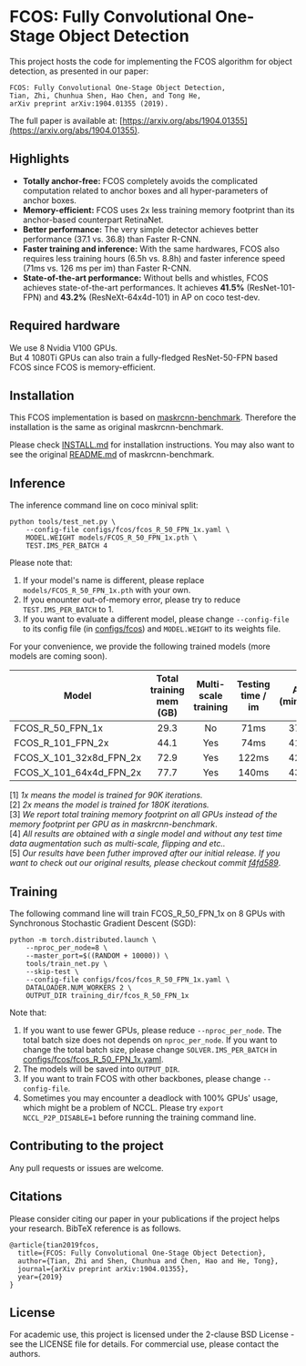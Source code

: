 # FCOS: Fully Convolutional One-Stage Object Detection

This project hosts the code for implementing the FCOS algorithm for object detection, as presented in our paper:

    FCOS: Fully Convolutional One-Stage Object Detection,
    Tian, Zhi, Chunhua Shen, Hao Chen, and Tong He,
    arXiv preprint arXiv:1904.01355 (2019).

The full paper is available at: [https://arxiv.org/abs/1904.01355](https://arxiv.org/abs/1904.01355). 

## Highlights
- **Totally anchor-free:**  FCOS completely avoids the complicated computation related to anchor boxes and all hyper-parameters of anchor boxes.   
- **Memory-efficient:** FCOS uses 2x less training memory footprint than its anchor-based counterpart RetinaNet.
- **Better performance:** The very simple detector achieves better performance (37.1 vs. 36.8) than Faster R-CNN.
- **Faster training and inference:** With the same hardwares, FCOS also requires less training hours (6.5h vs. 8.8h) and faster inference speed (71ms vs. 126 ms per im) than Faster R-CNN.
- **State-of-the-art performance:** Without bells and whistles, FCOS achieves state-of-the-art performances.
It achieves **41.5%** (ResNet-101-FPN) and **43.2%** (ResNeXt-64x4d-101) in AP on coco test-dev.

## Required hardware
We use 8 Nvidia V100 GPUs. \
But 4 1080Ti GPUs can also train a fully-fledged ResNet-50-FPN based FCOS since FCOS is memory-efficient.  

## Installation

This FCOS implementation is based on [maskrcnn-benchmark](https://github.com/facebookresearch/maskrcnn-benchmark). Therefore the installation is the same as original maskrcnn-benchmark.

Please check [INSTALL.md](INSTALL.md) for installation instructions.
You may also want to see the original [README.md](MASKRCNN_README.md) of maskrcnn-benchmark.

## Inference
The inference command line on coco minival split:

    python tools/test_net.py \
        --config-file configs/fcos/fcos_R_50_FPN_1x.yaml \
        MODEL.WEIGHT models/FCOS_R_50_FPN_1x.pth \
        TEST.IMS_PER_BATCH 4    

Please note that:
1) If your model's name is different, please replace `models/FCOS_R_50_FPN_1x.pth` with your own.
2) If you enounter out-of-memory error, please try to reduce `TEST.IMS_PER_BATCH` to 1.
3) If you want to evaluate a different model, please change `--config-file` to its config file (in [configs/fcos](configs/fcos)) and `MODEL.WEIGHT` to its weights file.

For your convenience, we provide the following trained models (more models are coming soon).

Model | Total training mem (GB) | Multi-scale training | Testing time / im | AP (minival) | AP (test-dev) | Link
--- |:---:|:---:|:---:|:---:|:--:|:---:
FCOS_R_50_FPN_1x | 29.3 | No | 71ms | 37.1 | 37.4 | [download](https://cloudstor.aarnet.edu.au/plus/s/dDeDPBLEAt19Xrl/download)
FCOS_R_101_FPN_2x | 44.1 | Yes | 74ms | 41.4 | 41.5 | [download](https://cloudstor.aarnet.edu.au/plus/s/vjL3L0AW7vnhRTo/download)
FCOS_X_101_32x8d_FPN_2x | 72.9 | Yes | 122ms | 42.5 | 42.7 | [download](https://cloudstor.aarnet.edu.au/plus/s/U5myBfGF7MviZ97/download)
FCOS_X_101_64x4d_FPN_2x | 77.7 | Yes | 140ms | 43.0 | 43.2 | [download](https://cloudstor.aarnet.edu.au/plus/s/wpwoCi4S8iajFi9/download)

[1] *1x means the model is trained for 90K iterations.* \
[2] *2x means the model is trained for 180K iterations.* \
[3] *We report total training memory footprint on all GPUs instead of the memory footprint per GPU as in maskrcnn-benchmark*. \
[4] *All results are obtained with a single model and without any test time data augmentation such as multi-scale, flipping and etc..* \
[5] *Our results have been futher improved after our initial release. If you want to check out our original results, please checkout commit [f4fd589](https://github.com/tianzhi0549/FCOS/tree/f4fd58966f45e64608c00b072c801de7f86b4f3a)*.

## Training

The following command line will train FCOS_R_50_FPN_1x on 8 GPUs with Synchronous Stochastic Gradient Descent (SGD):

    python -m torch.distributed.launch \
        --nproc_per_node=8 \
        --master_port=$((RANDOM + 10000)) \
        tools/train_net.py \
        --skip-test \
        --config-file configs/fcos/fcos_R_50_FPN_1x.yaml \
        DATALOADER.NUM_WORKERS 2 \
        OUTPUT_DIR training_dir/fcos_R_50_FPN_1x
        
Note that:
 
1) If you want to use fewer GPUs, please reduce `--nproc_per_node`. The total batch size does not depends on `nproc_per_node`. If you want to change the total batch size, please change `SOLVER.IMS_PER_BATCH` in [configs/fcos/fcos_R_50_FPN_1x.yaml](configs/fcos/fcos_R_50_FPN_1x.yaml).
2) The models will be saved into `OUTPUT_DIR`.
3) If you want to train FCOS with other backbones, please change `--config-file`.
4) Sometimes you may encounter a deadlock with 100% GPUs' usage, which might be a problem of NCCL. Please try `export NCCL_P2P_DISABLE=1` before running the training command line.

## Contributing to the project

Any pull requests or issues are welcome.

## Citations
Please consider citing our paper in your publications if the project helps your research. BibTeX reference is as follows.
```
@article{tian2019fcos,
  title={FCOS: Fully Convolutional One-Stage Object Detection},
  author={Tian, Zhi and Shen, Chunhua and Chen, Hao and He, Tong},
  journal={arXiv preprint arXiv:1904.01355},
  year={2019}
}
```


## License

For academic use, this project is licensed under the 2-clause BSD License - see the LICENSE file for details. For commercial use, please contact the authors. 
